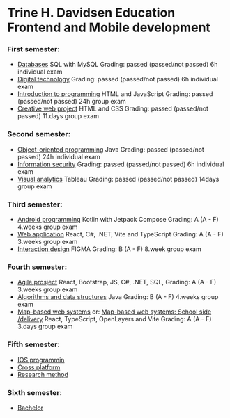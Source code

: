 # Trine H. Davidsen Education Frontend and Mobile development

### First semester:
- [Databases](https://github.com/THD-94/Databases) SQL with MySQL Grading: passed (passed/not passed) 6h individual exam
- [Digital technology](https://github.com/THD-94/Digital-technology) Grading: passed (passed/not passed) 6h individual exam
- [Introduction to programming](https://github.com/THD-94/Introduction-to-programming) HTML and JavaScript Grading: passed (passed/not passed) 24h group exam
- [Creative web project](https://github.com/THD-94/Creative-web-project) HTML and CSS Grading: passed (passed/not passed) 11.days group exam

### Second semester:
- [Object-oriented programming](https://github.com/THD-94/Student-event-registration) Java Grading: passed (passed/not passed) 24h individual exam
- [Information security](https://github.com/THD-94/information-security) Grading: passed (passed/not passed) 6h individual exam
- [Visual analytics](https://github.com/THD-94/Visual-Analytics) Tableau Grading: passed (passed/not passed) 14days group exam

### Third semester:
- [Android programming](https://github.com/THD-94/Android-programming) Kotlin with Jetpack Compose Grading: A (A - F) 4.weeks group exam
- [Web application](https://github.com/THD-94/Web-application) React, C#, .NET, Vite and TypeScript Grading: A (A - F) 3.weeks group exam
- [Interaction design](https://github.com/THD-94/Interaction-design) FIGMA Grading: B (A - F) 8.week group exam

### Fourth semester:
- [Agile prosject](https://github.com/THD-94/smidig-prosjekt-eksamen) React, Bootstrap, JS, C#, .NET, SQL, Grading: A (A - F) 3.weeks group exam
- [Algorithms and data structures]() Java Grading: B (A - F) 4.weeks group exam
- [Map-based web systems](https://github.com/THD-94/KWS2100Exam) or: [Map-based web systems: School side /delivery](https://github.com/kristiania-kws2100-2024/kws2100-exam-Sanderchriss) React, TypeScript, OpenLayers and Vite Grading: A (A - F) 3.days group exam

### Fifth semester:
- [IOS programmin]()
- [Cross platform]()
- [Research method]()

### Sixth semester:
- [Bachelor]()

<!--
**THD-94/THD-94** is a ✨ _special_ ✨ repository because its `README.md` (this file) appears on your GitHub profile.

Here are some ideas to get you started:

- 🔭 I’m currently working on ...
- 🌱 I’m currently learning ...
- 👯 I’m looking to collaborate on ...
- 🤔 I’m looking for help with ...
- 💬 Ask me about ...
- 📫 How to reach me: ...
- 😄 Pronouns: ...
- ⚡ Fun fact: ...
-->
